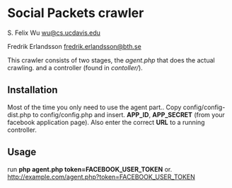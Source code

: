Social Packets crawler
===============

S. Felix Wu
wu@cs.ucdavis.edu

Fredrik Erlandsson
fredrik.erlandsson@bth.se

This crawler consists of two stages, the _agent.php_ that does the actual crawling.
and a controller (found in _contoller/_).

Installation
--------------
Most of the time you only need to use the agent part..
Copy config/config-dist.php to config/config.php and insert.
**APP_ID**, **APP_SECRET** (from your facebook application page).
Also enter the correct **URL** to a running controller.

Usage
-------
run **php agent.php token=FACEBOOK_USER_TOKEN**
or. http://example.com/agent.php?token=FACEBOOK_USER_TOKEN

